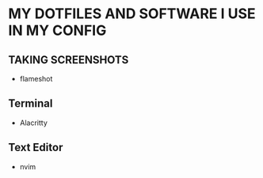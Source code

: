 # MY DOTFILES AND SOFTWARE I USE IN MY CONFIG

## TAKING SCREENSHOTS
* flameshot

## Terminal
* Alacritty

## Text Editor
* nvim
